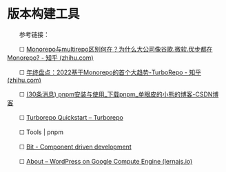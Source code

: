 # 版本构建工具

　　参考链接：

　　☐ [Monorepo与multirepo区别何在？为什么大公司像谷歌.微软.优步都在Monorepo? - 知乎 (zhihu.com)](https://zhuanlan.zhihu.com/p/75078526)

　　☐ [年终盘点：2022基于Monorepo的首个大趋势-TurboRepo - 知乎 (zhihu.com)](https://zhuanlan.zhihu.com/p/456086040)

　　☐ [(30条消息) pnpm安装与使用_下载pnpm_单眼皮的小熊的博客-CSDN博客](https://blog.csdn.net/z858466/article/details/127780380)

　　☐ [Turborepo Quickstart – Turborepo](https://turbo.build/repo/docs)

　　☐ Tools \| pnpm

　　☐ [Bit - Component driven development](https://bit.dev/)

　　☐ [About – WordPress on Google Compute Engine (lernajs.io)](https://lernajs.io/?page_id=645)
